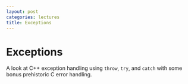 ```yaml
---
layout: post
categories: lectures
title: Exceptions
---
```


# Exceptions

A look at C++ exception handling using `throw`, `try`, and `catch` with some
bonus prehistoric C error handling.

<script src="https://gist.github.com/dgraham/bd62f357a58c82ce3ce2.js"></script>
